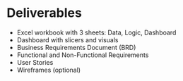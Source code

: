 # Deliverables

- Excel workbook with 3 sheets: Data, Logic, Dashboard
- Dashboard with slicers and visuals
- Business Requirements Document (BRD)
- Functional and Non-Functional Requirements
- User Stories
- Wireframes (optional)
